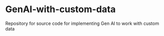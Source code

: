 # GenAI-with-custom-data
Repository for source code for implementing Gen AI to work with custom data
